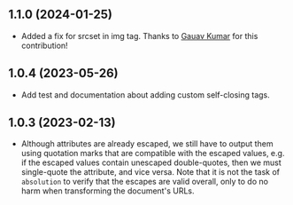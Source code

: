 ## 1.1.0 (2024-01-25)

* Added a fix for srcset in img tag. Thanks to [Gauav Kumar](https://github.com/gkumar9891) for this contribution!

## 1.0.4 (2023-05-26)

* Add test and documentation about adding custom self-closing tags.

## 1.0.3 (2023-02-13)

* Although attributes are already escaped, we still have to output them
using quotation marks that are compatible with the escaped values, e.g.
if the escaped values contain unescaped double-quotes, then we must
single-quote the attribute, and vice versa. Note that it is not the task
of `absolution` to verify that the escapes are valid overall, only to
do no harm when transforming the document's URLs.
